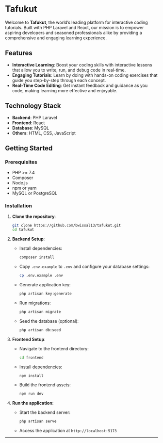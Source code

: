 # Tafukut

Welcome to **Tafukut**, the world’s leading platform for interactive coding tutorials. Built with PHP Laravel and React, our mission is to empower aspiring developers and seasoned professionals alike by providing a comprehensive and engaging learning experience.

## Features

- **Interactive Learning**: Boost your coding skills with interactive lessons that allow you to write, run, and debug code in real-time.
- **Engaging Tutorials**: Learn by doing with hands-on coding exercises that guide you step-by-step through each concept.
- **Real-Time Code Editing**: Get instant feedback and guidance as you code, making learning more effective and enjoyable.

## Technology Stack

- **Backend**: PHP Laravel
- **Frontend**: React
- **Database**: MySQL
- **Others**: HTML, CSS, JavaScript

## Getting Started

### Prerequisites

- PHP >= 7.4
- Composer
- Node.js
- npm or yarn
- MySQL or PostgreSQL

### Installation

1. **Clone the repository**:
    ```bash
    git clone https://github.com/bwissal13/tafukut.git
    cd tafukut
    ```

2. **Backend Setup**:
    - Install dependencies:
        ```bash
        composer install
        ```
    - Copy `.env.example` to `.env` and configure your database settings:
        ```bash
        cp .env.example .env
        ```
    - Generate application key:
        ```bash
        php artisan key:generate
        ```
    - Run migrations:
        ```bash
        php artisan migrate
        ```
    - Seed the database (optional):
        ```bash
        php artisan db:seed
        ```

3. **Frontend Setup**:
    - Navigate to the frontend directory:
        ```bash
        cd frontend
        ```
    - Install dependencies:
        ```bash
        npm install
        ```
    - Build the frontend assets:
        ```bash
        npm run dev
        ```

4. **Run the application**:
    - Start the backend server:
        ```bash
        php artisan serve
        ```
    - Access the application at `http://localhost:5173`

---